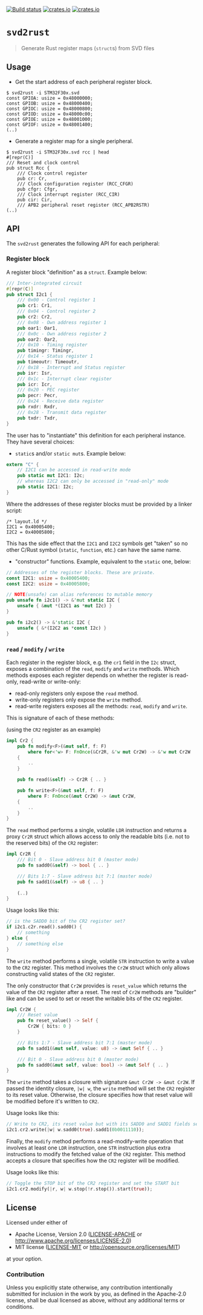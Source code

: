 [![Build status](https://travis-ci.org/japaric/svd2rust.svg?branch=master)](https://travis-ci.org/japaric/svd2rust)
[![crates.io](https://img.shields.io/crates/d/svd2rust.svg)](https://crates.io/crates/svd2rust)
[![crates.io](https://img.shields.io/crates/v/svd2rust.svg)](https://crates.io/crates/svd2rust)

# `svd2rust`

> Generate Rust register maps (`struct`s) from SVD files

## Usage

- Get the start address of each peripheral register block.

```
$ svd2rust -i STM32F30x.svd
const GPIOA: usize = 0x48000000;
const GPIOB: usize = 0x48000400;
const GPIOC: usize = 0x48000800;
const GPIOD: usize = 0x48000c00;
const GPIOE: usize = 0x48001000;
const GPIOF: usize = 0x48001400;
(..)
```

- Generate a register map for a single peripheral.

```
$ svd2rust -i STM32F30x.svd rcc | head
#[repr(C)]
/// Reset and clock control
pub struct Rcc {
    /// Clock control register
    pub cr: Cr,
    /// Clock configuration register (RCC_CFGR)
    pub cfgr: Cfgr,
    /// Clock interrupt register (RCC_CIR)
    pub cir: Cir,
    /// APB2 peripheral reset register (RCC_APB2RSTR)
(..)
```

## API

The `svd2rust` generates the following API for each peripheral:

### Register block

A register block "definition" as a `struct`. Example below:

``` rust
/// Inter-integrated circuit
#[repr(C)]
pub struct I2c1 {
    /// 0x00 - Control register 1
    pub cr1: Cr1,
    /// 0x04 - Control register 2
    pub cr2: Cr2,
    /// 0x08 - Own address register 1
    pub oar1: Oar1,
    /// 0x0c - Own address register 2
    pub oar2: Oar2,
    /// 0x10 - Timing register
    pub timingr: Timingr,
    /// 0x14 - Status register 1
    pub timeoutr: Timeoutr,
    /// 0x18 - Interrupt and Status register
    pub isr: Isr,
    /// 0x1c - Interrupt clear register
    pub icr: Icr,
    /// 0x20 - PEC register
    pub pecr: Pecr,
    /// 0x24 - Receive data register
    pub rxdr: Rxdr,
    /// 0x28 - Transmit data register
    pub txdr: Txdr,
}
```

The user has to "instantiate" this definition for each peripheral instance. They have several
choices:

- `static`s and/or `static mut`s. Example below:

``` rust
extern "C" {
    // I2C1 can be accessed in read-write mode
    pub static mut I2C1: I2c;
    // whereas I2C2 can only be accessed in "read-only" mode
    pub static I2C1: I2c;
}
```

Where the addresses of these register blocks must be provided by a linker script:

``` ld
/* layout.ld */
I2C1 = 0x40005400;
I2C2 = 0x40005800;
```

This has the side effect that the `I2C1` and `I2C2` symbols get "taken" so no other C/Rust symbol
(`static`, `function`, etc.) can have the same name.

- "constructor" functions. Example, equivalent to the `static` one, below:

``` rust
// Addresses of the register blocks. These are private.
const I2C1: usize = 0x40005400;
const I2C2: usize = 0x40005800;

// NOTE(unsafe) can alias references to mutable memory
pub unsafe fn i2c1() -> &'mut static I2C {
    unsafe { &mut *(I2C1 as *mut I2c) }
}

pub fn i2c2() -> &'static I2C {
    unsafe { &*(I2C2 as *const I2c) }
}
```

### `read` / `modify` / `write`

Each register in the register block, e.g. the `cr1` field in the `I2c` struct, exposes a combination
of the `read`, `modify` and `write` methods. Which methods exposes each register depends on whether
the register is read-only, read-write or write-only:

- read-only registers only expose the `read` method.
- write-only registers only expose the `write` method.
- read-write registers exposes all the methods: `read`, `modify` and `write`.

This is signature of each of these methods:

(using the `CR2` register as an example)

``` rust
impl Cr2 {
    pub fn modify<F>(&mut self, f: F)
        where for<'w> F: FnOnce(&Cr2R, &'w mut Cr2W) -> &'w mut Cr2W
    {
        ..
    }

    pub fn read(&self) -> Cr2R { .. }

    pub fn write<F>(&mut self, f: F)
        where F: FnOnce(&mut Cr2W) -> &mut Cr2W,
    {
        ..
    }
}
```

The `read` method performs a single, volatile `LDR` instruction and returns a proxy `Cr2R` struct
which allows access to only the readable bits (i.e. not to the reserved bits) of the `CR2` register:

``` rust
impl Cr2R {
    /// Bit 0 - Slave address bit 0 (master mode)
    pub fn sadd0(&self) -> bool { .. }

    /// Bits 1:7 - Slave address bit 7:1 (master mode)
    pub fn sadd1(&self) -> u8 { .. }
    
    (..)
}
```

Usage looks like this:

``` rust
// is the SADD0 bit of the CR2 register set?
if i2c1.c2r.read().sadd0() {
    // something
} else {
    // something else
}
```

The `write` method performs a single, volatile `STR` instruction to write a value to the `CR2`
register. This method involves the `Cr2W` struct which only allows constructing valid states of the
`CR2` register.

The only constructor that `Cr2W` provides is `reset_value` which returns the value of the `CR2`
register after a reset. The rest of `Cr2W` methods are "builder" like and can be used to set or
reset the writable bits of the `CR2` register.

``` rust
impl Cr2W {
    /// Reset value
    pub fn reset_value() -> Self {
        Cr2W { bits: 0 }
    }

    /// Bits 1:7 - Slave address bit 7:1 (master mode)
    pub fn sadd1(&mut self, value: u8) -> &mut Self { .. }

    /// Bit 0 - Slave address bit 0 (master mode)
    pub fn sadd0(&mut self, value: bool) -> &mut Self { .. }
}
```

The `write` method takes a closure with signature `&mut Cr2W -> &mut Cr2W`. If passed the identity
closure, `|w| w`, the `write` method will set the `CR2` register to its reset value. Otherwise, the
closure specifies how that reset value will be modified before it's written to `CR2`.

Usage looks like this:

``` rust
// Write to CR2, its reset value but with its SADD0 and SADD1 fields set to `true` and `0b0011110`
i2c1.cr2.write(|w| w.sadd0(true).sadd1(0b0011110));
```

Finally, the `modify` method performs a read-modify-write operation that involves at least one `LDR`
instruction, one `STR` instruction plus extra instructions to modify the fetched value of the `CR2`
register. This method accepts a closure that specifies how the `CR2` register will be modified.

Usage looks like this:

``` rust
// Toggle the STOP bit of the CR2 register and set the START bit
i2c1.cr2.modify(|r, w| w.stop(!r.stop()).start(true));
```

## License

Licensed under either of

- Apache License, Version 2.0 ([LICENSE-APACHE](LICENSE-APACHE) or
  http://www.apache.org/licenses/LICENSE-2.0)
- MIT license ([LICENSE-MIT](LICENSE-MIT) or http://opensource.org/licenses/MIT)

at your option.

### Contribution

Unless you explicitly state otherwise, any contribution intentionally submitted for inclusion in the
work by you, as defined in the Apache-2.0 license, shall be dual licensed as above, without any
additional terms or conditions.
